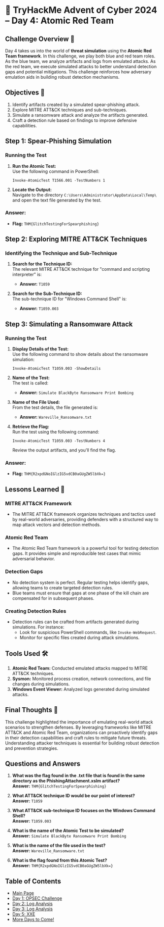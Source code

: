 # 🎄 TryHackMe Advent of Cyber 2024 – Day 4: Atomic Red Team

## Challenge Overview 🎅

Day 4 takes us into the world of **threat simulation** using the **Atomic Red Team framework**. In this challenge, we play both blue and red team roles. As the blue team, we analyze artifacts and logs from emulated attacks. As the red team, we execute simulated attacks to better understand detection gaps and potential mitigations. This challenge reinforces how adversary emulation aids in building robust detection mechanisms.

## Objectives 🎯

1. Identify artifacts created by a simulated spear-phishing attack.
2. Explore MITRE ATT&CK techniques and sub-techniques.
3. Simulate a ransomware attack and analyze the artifacts generated.
4. Craft a detection rule based on findings to improve defensive capabilities.

## Step 1: Spear-Phishing Simulation

### Running the Test
1. **Run the Atomic Test:**  
   Use the following command in PowerShell:  
   ```
   Invoke-AtomicTest T1566.001 -TestNumbers 1
   ```

2. **Locate the Output:**  
   Navigate to the directory `C:\Users\Administrator\AppData\Local\Temp\` and open the text file generated by the test.

### Answer:
- **Flag:** `THM{GlitchTestingForSpearphishing}`

## Step 2: Exploring MITRE ATT&CK Techniques

### Identifying the Technique and Sub-Technique
1. **Search for the Technique ID:**  
   The relevant MITRE ATT&CK technique for "command and scripting interpreter" is:
   - **Answer:** `T1059`

2. **Search for the Sub-Technique ID:**  
   The sub-technique ID for "Windows Command Shell" is:
   - **Answer:** `T1059.003`

## Step 3: Simulating a Ransomware Attack

### Running the Test
1. **Display Details of the Test:**  
   Use the following command to show details about the ransomware simulation:
   ```
   Invoke-AtomicTest T1059.003 -ShowDetails
   ```

2. **Name of the Test:**  
   The test is called:  
   - **Answer:** `Simulate BlackByte Ransomware Print Bombing`

3. **Name of the File Used:**  
   From the test details, the file generated is:  
   - **Answer:** `Wareville_Ransomware.txt`

4. **Retrieve the Flag:**  
   Run the test using the following command:
   ```
   Invoke-AtomicTest T1059.003 -TestNumbers 4
   ```
   Review the output artifacts, and you'll find the flag.

### Answer:
- **Flag:** `THM{R2xpdGNoIGlzIG5vdCB0aGUgZW5lbXk=}`

## Lessons Learned 🌟

### MITRE ATT&CK Framework
- The MITRE ATT&CK framework organizes techniques and tactics used by real-world adversaries, providing defenders with a structured way to map attack vectors and detection methods.

### Atomic Red Team
- The Atomic Red Team framework is a powerful tool for testing detection gaps. It provides simple and reproducible test cases that mimic adversarial behavior.

### Detection Gaps
- No detection system is perfect. Regular testing helps identify gaps, allowing teams to create targeted detection rules.
- Blue teams must ensure that gaps at one phase of the kill chain are compensated for in subsequent phases.

### Creating Detection Rules
- Detection rules can be crafted from artifacts generated during simulations. For instance:
  - Look for suspicious PowerShell commands, like `Invoke-WebRequest`.
  - Monitor for specific files created during attack simulations.

## Tools Used 🛠️

1. **Atomic Red Team:** Conducted emulated attacks mapped to MITRE ATT&CK techniques.
2. **Sysmon:** Monitored process creation, network connections, and file changes during simulations.
3. **Windows Event Viewer:** Analyzed logs generated during simulated attacks.

## Final Thoughts 🎁

This challenge highlighted the importance of emulating real-world attack scenarios to strengthen defenses. By leveraging frameworks like MITRE ATT&CK and Atomic Red Team, organizations can proactively identify gaps in their detection capabilities and craft rules to mitigate future threats. Understanding attacker techniques is essential for building robust detection and prevention strategies.

## Questions and Answers

1. **What was the flag found in the .txt file that is found in the same directory as the PhishingAttachment.xslm artifact?**  
   **Answer:** `THM{GlitchTestingForSpearphishing}`

2. **What ATT&CK technique ID would be our point of interest?**  
   **Answer:** `T1059`

3. **What ATT&CK sub-technique ID focuses on the Windows Command Shell?**  
   **Answer:** `T1059.003`

4. **What is the name of the Atomic Test to be simulated?**  
   **Answer:** `Simulate BlackByte Ransomware Print Bombing`

5. **What is the name of the file used in the test?**  
   **Answer:** `Wareville_Ransomware.txt`

6. **What is the flag found from this Atomic Test?**  
   **Answer:** `THM{R2xpdGNoIGlzIG5vdCB0aGUgZW5lbXk=}`
   
## Table of Contents

- [Main Page](README.md)  
- [Day 1: OPSEC Challenge](day1.md)  
- [Day 2: Log Analysis](day2.md)  
- [Day 3: Log Analysis](day3.md)
- [Day 5: XXE](day5.md)
- [More Days to Come!](#)
